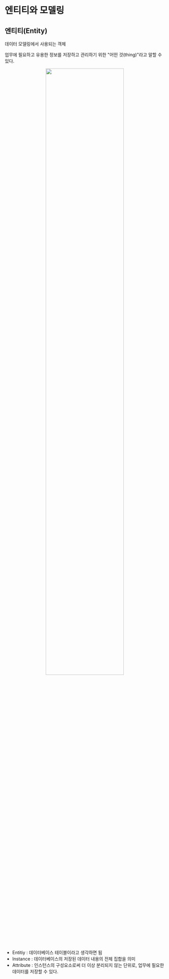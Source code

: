 # 엔티티와 모델링

## 엔티티(Entity)

데이터 모델링에서 사용되는 객체 

업무에 필요하고 유용한 정보를 저장하고 관리하기 위한 "어떤 것(thing)"라고 말할 수 있다.

<p align="center">
<img src="https://github.com/user-attachments/assets/b409c634-55ba-4592-9e93-006db8616237" width="70%" height="70%"></br>
</p></br>


- Entitiy : 데이터베이스 테이블이라고 생각하면 됨
- Instance : 데이터베이스의 저장된 데이터 내용의 전체 집합을 의미
- Attribute : 인스턴스의 구성요소로써 더 이상 분리되지 않는 단위로, 업무에 필요한 데이터를 저장할 수 있다.

